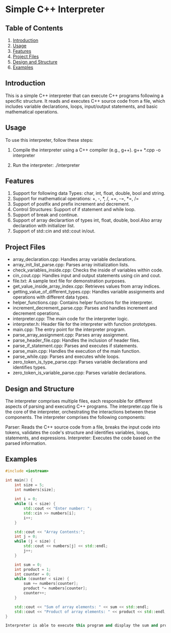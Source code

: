 # Simple C++ Interpreter

## Table of Contents
1. [Introduction](#introduction)
2. [Usage](#usage)
3. [Features](#features)
4. [Project Files](#project-files)
5. [Design and Structure](#design-and-structure)
6. [Examples](#examples)
   
## Introduction
This is a simple C++ interpreter that can execute C++ programs following a specific structure. It reads and executes C++ source code from a file, which includes variable declarations, loops, input/output statements, and basic mathematical operations.

## Usage
To use this interpreter, follow these steps:

1. Compile the interpreter using a C++ compiler (e.g., g++).
   g++ *.cpp -o interpreter
   
2. Run the interpreter:
./interpreter

## Features
1) Support for following data Types: char, int, float, double, bool and string.
2) Support for mathematical operations: +, -, *, /, +=, -=, *=, /=
3) Support of postfix and prefix increment and decrement.
4) Control Structures: Support of if statement and while loop.
5) Support of break and continue.
6) Support of array declarartion of types int, float, double, bool.Also array declaration with initializer list.
7) Support of std::cin and std::cout in/out.

## Project Files

* array_declaration.cpp: Handles array variable declarations.
* array_init_list_parse.cpp: Parses array initialization lists.
* check_variables_inside.cpp: Checks the inside of variables within code.
* cin_cout.cpp: Handles input and output statements using cin and cout.
* file.txt: A sample text file for demonstration purposes.
* get_value_inside_array_index.cpp: Retrieves values from array indices.
* getting_value_of_different_types.cpp: Handles variable assignments and operations with different data types.
* helper_functions.cpp: Contains helper functions for the interpreter.
* increment_decrement_parse.cpp: Parses and handles increment and decrement operations.
* interpreter.cpp: The main code for the interpreter logic.
* interpreter.h: Header file for the interpreter with function prototypes.
* main.cpp: The entry point for the interpreter program.
* parse_array_assignment.cpp: Parses array assignment.
* parse_header_file.cpp: Handles the inclusion of header files.
* parse_if_statement.cpp: Parses and executes if statements.
* parse_main.cpp: Handles the execution of the main function.
* parse_while.cpp: Parses and executes while loops.
* zero_token_is_type_parse.cpp: Parses variable declarations and identifies types.
* zero_token_is_variable_parse.cpp: Parses variable declarations.
  
## Design and Structure
The interpreter comprises multiple files, each responsible for different aspects of parsing and executing C++ programs. The interpreter.cpp file is the core of the interpreter, orchestrating the interactions between these components.
The interpreter comprises the following components:

Parser: Reads the C++ source code from a file, breaks the input code into tokens, validates the code's structure and identifies variables, loops, statements, and expressions.
Interpreter: Executes the code based on the parsed information.

## Examples
```cpp
#include <iostream>

int main() {
    int size = 5;
    int numbers[size];
    
    int i = 0;
    while (i < size) {
        std::cout << "Enter number: ";
        std::cin >> numbers[i];
        i++;
    }

    std::cout << "Array Contents:";
    int j = 0;
    while (j < size) {
        std::cout << numbers[j] << std::endl;
        j++;
    }

    int sum = 0;
    int product = 1;
    int counter = 0;
    while (counter < size) {
        sum += numbers[counter];
        product *= numbers[counter];
        counter++;
    }

    std::cout << "Sum of array elements: " << sum << std::endl;
    std::cout << "Product of array elements: " << product << std::endl;
}

Interpreter is able to execute this program and display the sum and product of the array elements.

